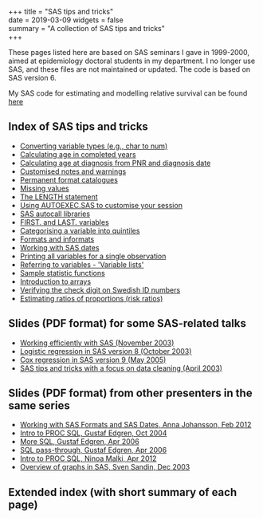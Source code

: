 +++
title = "SAS tips and tricks"  
date = 2019-03-09
widgets = false  
summary = "A collection of SAS tips and tricks"  
+++

These pages listed here are based on SAS seminars I gave in 1999-2000, aimed at epidemiology doctoral students in my department. I no longer use SAS, and these files are not maintained or updated. The code is based on SAS version 6.

My SAS code for estimating and modelling relative survival can be found [here](/software/sas/sas/)

## Index of SAS tips and tricks

- <a href="/sastips/char_to_num/">Converting variable types (e.g., char to num)</a>
- <a href="/sastips/age/">Calculating age in completed years</a>
- <a href="/sastips/age_dx/">Calculating age at diagnosis from PNR and diagnosis date</a>
- <a href="/sastips/warnings/">Customised notes and warnings</a>
- <a href="/sastips/format_catalog/">Permanent format catalogues</a>
- <a href="/sastips/missing/">Missing values</a>
- <a href="/sastips/length/">The LENGTH statement</a>
- <a href="/sastips/autoexec/">Using AUTOEXEC.SAS to customise your session</a>
- <a href="/sastips/autocall/">SAS autocall libraries</a>
- <a href="/sastips/set_by/">FIRST. and LAST. variables</a>
- <a href="/sastips/quintiles/">Categorising a variable into quintiles</a>
- <a href="/sastips/formats/">Formats and informats</a>
- <a href="/sastips/dates/">Working with SAS dates</a>      
- <a href="/sastips/print_all_vars/">Printing all variables for a single observation</a>
- <a href="/sastips/variable_lists/">Referring to variables - 'Variable lists'</a> 
- <a href="/sastips/functions/">Sample statistic functions</a>
- <a href="/sastips/arrays/">Introduction to arrays</a>
- <a href="/sastips/pnr_check/">Verifying the check digit on Swedish ID numbers</a>      
- <a href="/sastips/renal2/">Estimating ratios of proportions (risk ratios)</a>      

## Slides (PDF format) for some SAS-related talks

- [Working efficiently with SAS (November 2003)](/sastips/sas_efficiency8.pdf)
- [Logistic regression in SAS version 8 (October 2003)](/sastips/sas_logistic_seminar8.pdf)
- [Cox regression in SAS version 9 (May 2005)](/sastips/sas_phreg_seminar20050527_8.pdf)
- [SAS tips and tricks with a focus on data cleaning (April 2003)](/sastips/sas_tips_cleaning8.pdf)

## Slides (PDF format) from other presenters in the same series

- [Working with SAS Formats and SAS Dates, Anna Johansson, Feb 2012](/sastips/20120227_dates.pdf)
- [Intro to PROC SQL, Gustaf Edgren, Oct 2004](/sastips/proc_sql_slides_20041026.pdf) 
- [More SQL, Gustaf Edgren, Apr 2006](/sastips/sql2_seminar_slides.pdf)
- [SQL pass-through, Gustaf Edgren, Apr 2006](/sastips/sql2_pass-through_seminar_slides.pdf)
- [Intro to PROC SQL, Ninoa Malki, Apr 2012](/sastips/ninoa_malki_SAS_20120412.pdf) 
- [Overview of graphs in SAS, Sven Sandin, Dec 2003](/sastips/presentation3.pdf)
            
## Extended index (with short summary of each page)

